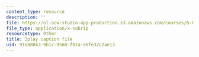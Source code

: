 ```yaml
---
content_type: resource
description: ''
file: https://ol-ocw-studio-app-production.s3.amazonaws.com/courses/8-04-quantum-physics-i-spring-2016/91e880439b1c9568f81ae6fe32c2ae13_rCRH9CTThlo.srt
file_type: application/x-subrip
resourcetype: Other
title: 3play caption file
uid: 91e88043-9b1c-9568-f81a-e6fe32c2ae13
---
```

